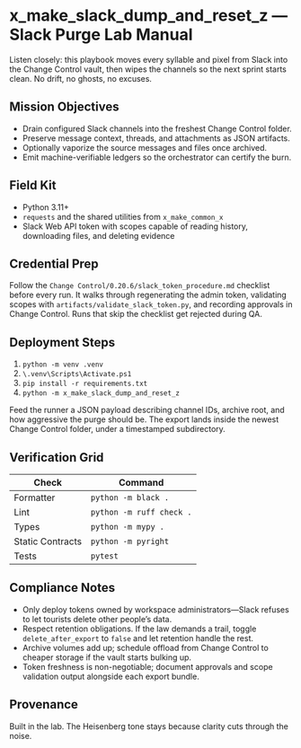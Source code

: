 # x_make_slack_dump_and_reset_z — Slack Purge Lab Manual

Listen closely: this playbook moves every syllable and pixel from Slack into the Change Control vault, then wipes the channels so the next sprint starts clean. No drift, no ghosts, no excuses.

## Mission Objectives
- Drain configured Slack channels into the freshest Change Control folder.
- Preserve message context, threads, and attachments as JSON artifacts.
- Optionally vaporize the source messages and files once archived.
- Emit machine-verifiable ledgers so the orchestrator can certify the burn.

## Field Kit
- Python 3.11+
- `requests` and the shared utilities from `x_make_common_x`
- Slack Web API token with scopes capable of reading history, downloading files, and deleting evidence

## Credential Prep
Follow the `Change Control/0.20.6/slack_token_procedure.md` checklist before every run. It walks through regenerating the admin token, validating scopes with `artifacts/validate_slack_token.py`, and recording approvals in Change Control. Runs that skip the checklist get rejected during QA.

## Deployment Steps
1. `python -m venv .venv`
2. `\.venv\Scripts\Activate.ps1`
3. `pip install -r requirements.txt`
4. `python -m x_make_slack_dump_and_reset_z`

Feed the runner a JSON payload describing channel IDs, archive root, and how aggressive the purge should be. The export lands inside the newest Change Control folder, under a timestamped subdirectory.

## Verification Grid
| Check | Command |
| --- | --- |
| Formatter | `python -m black .` |
| Lint | `python -m ruff check .` |
| Types | `python -m mypy .` |
| Static Contracts | `python -m pyright` |
| Tests | `pytest`

## Compliance Notes
- Only deploy tokens owned by workspace administrators—Slack refuses to let tourists delete other people’s data.
- Respect retention obligations. If the law demands a trail, toggle `delete_after_export` to `false` and let retention handle the rest.
- Archive volumes add up; schedule offload from Change Control to cheaper storage if the vault starts bulking up.
- Token freshness is non-negotiable; document approvals and scope validation output alongside each export bundle.

## Provenance
Built in the lab. The Heisenberg tone stays because clarity cuts through the noise.
